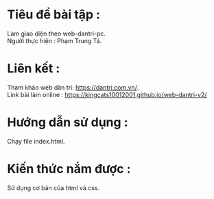 # Tiêu đề bài tập :
Làm giao diện theo web-dantri-pc. <br>
Người thực hiện : Phạm Trung Tá.
# Liên kết :
Tham khảo web dân trí: https://dantri.com.vn/. <br>
Link bài làm online : https://kingcats10012001.github.io/web-dantri-v2/
# Hướng dẫn sử dụng :
Chạy file index.html.
# Kiến thức nắm được :
Sử dụng cơ bản của html và css.
